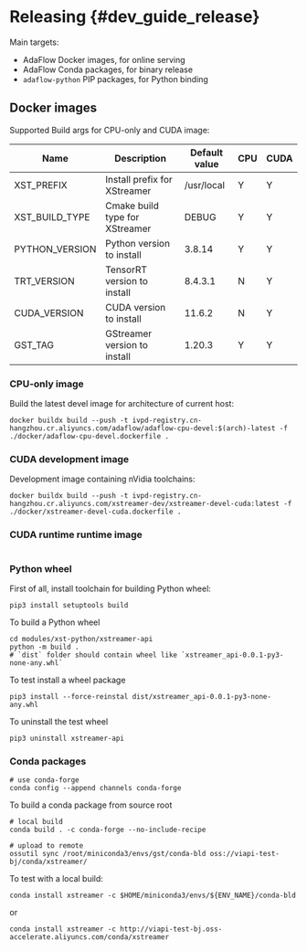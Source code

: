 # Releasing {#dev_guide_release}

Main targets:

* AdaFlow Docker images, for online serving
* AdaFlow Conda packages, for binary release
* `adaflow-python` PIP packages, for Python binding

## Docker images

Supported Build args for CPU-only and CUDA image:

| Name           | Description                    | Default value | CPU | CUDA |
|----------------|--------------------------------|---------------|-----|------|
| XST_PREFIX     | Install prefix for XStreamer   | /usr/local    | Y   | Y    |
| XST_BUILD_TYPE | Cmake build type for XStreamer | DEBUG         | Y   | Y    |
| PYTHON_VERSION | Python version to install      | 3.8.14        | Y   | Y    |
| TRT_VERSION    | TensorRT version to install    | 8.4.3.1       | N   | Y    |
| CUDA_VERSION   | CUDA version to install        | 11.6.2        | N   | Y    |
| GST_TAG        | GStreamer version to install   | 1.20.3        | Y   | Y    |


### CPU-only image

Build the latest devel image for architecture of current host: 

```shell
docker buildx build --push -t ivpd-registry.cn-hangzhou.cr.aliyuncs.com/adaflow/adaflow-cpu-devel:$(arch)-latest -f ./docker/adaflow-cpu-devel.dockerfile .
```

### CUDA development image

Development image containing nVidia toolchains:

```shell
docker buildx build --push -t ivpd-registry.cn-hangzhou.cr.aliyuncs.com/xstreamer-dev/xstreamer-devel-cuda:latest -f ./docker/xstreamer-devel-cuda.dockerfile .
```

### CUDA runtime runtime image

```shell

```


### Python wheel

First of all, install toolchain for building Python wheel:

```shell
pip3 install setuptools build
```

To build a Python wheel

```shell
cd modules/xst-python/xstreamer-api
python -m build .
# `dist` folder should contain wheel like `xstreamer_api-0.0.1-py3-none-any.whl`
```

To test install a wheel package

```shell
pip3 install --force-reinstal dist/xstreamer_api-0.0.1-py3-none-any.whl
```

To uninstall the test wheel

```shell
pip3 uninstall xstreamer-api
```

### Conda packages

```shell
# use conda-forge
conda config --append channels conda-forge
```

To build a conda package from source root

```shell
# local build
conda build . -c conda-forge --no-include-recipe

# upload to remote
ossutil sync /root/miniconda3/envs/gst/conda-bld oss://viapi-test-bj/conda/xstreamer/
```


To test with a local build:

```shell
conda install xstreamer -c $HOME/miniconda3/envs/${ENV_NAME}/conda-bld
```

or

```shell
conda install xstreamer -c http://viapi-test-bj.oss-accelerate.aliyuncs.com/conda/xstreamer
```
